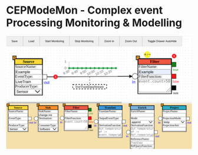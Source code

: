 # CEPModeMon - Complex event Processing Monitoring & Modelling

![alt text](examples/BasicGUI_2.png?raw=true)
